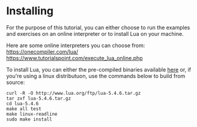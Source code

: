 # Installing

For the purpose of this tutorial, you can either choose to run the examples and exercises on an online interpreter or to install Lua on your machine.

Here are some online interpreters you can choose from:
https://onecompiler.com/lua/
https://www.tutorialspoint.com/execute_lua_online.php

To install Lua, you can either the pre-compiled binaries available [here](https://luabinaries.sourceforge.net/) or, if you're using a linux distributuon, use the commands below to build from source:

```
curl -R -O http://www.lua.org/ftp/lua-5.4.6.tar.gz
tar zxf lua-5.4.6.tar.gz
cd lua-5.4.6
make all test
make linux-readline
sudo make install
```